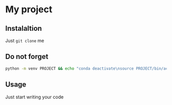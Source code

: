 # My project

## Instalaltion

Just `git clone` me

## Do not forget

```sh
python -m venv PROJECT && echo "conda deactivate\nsource PROJECT/bin/activate" > .env
```

## Usage

Just start writing your code

